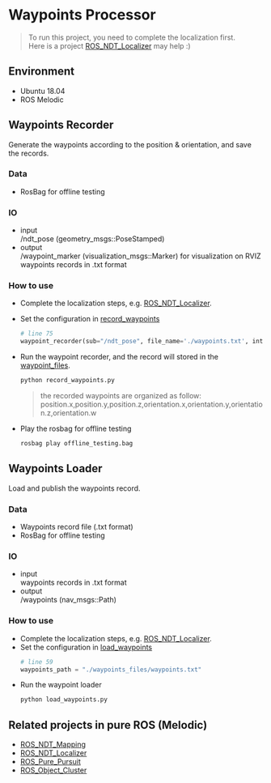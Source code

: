 # Waypoints Processor

> To run this project, you need to complete the localization first.  
> Here is a project [ROS_NDT_Localizer](https://github.com/leofansq/ROS_NDT_Localizer) may help :)

## Environment
* Ubuntu 18.04
* ROS Melodic

## Waypoints Recorder
Generate the waypoints according to the position & orientation, and save the records.

### Data
* RosBag for offline testing

### IO
- input  
/ndt_pose (geometry_msgs::PoseStamped)   
- output  
/waypoint_marker (visualization_msgs::Marker) for visualization on RVIZ  
waypoints records in .txt format

### How to use
* Complete the localization steps, e.g. [ROS_NDT_Localizer](https://github.com/leofansq/ROS_NDT_Localizer).
* Set the configuration in [record_waypoints](./record_waypoints.py)
  ```python
  # line 75
  waypoint_recorder(sub="/ndt_pose", file_name='./waypoints.txt', interval=1)
  ```
* Run the waypoint recorder, and the record will stored in the [waypoint_files](./waypoints_files/).
  ```bash
  python record_waypoints.py
  ```
  > the recorded waypoints are organized as follow:  
  > position.x,position.y,position.z,orientation.x,orientation.y,orientation.z,orientation.w

* Play the rosbag for offline testing
  ```bash
  rosbag play offline_testing.bag
  ```

## Waypoints Loader
Load and publish the waypoints record.

### Data
* Waypoints record file (.txt format)
* RosBag for offline testing

### IO
- input  
waypoints records in .txt format  
- output  
/waypoints (nav_msgs::Path)

### How to use
* Complete the localization steps, e.g. [ROS_NDT_Localizer](https://github.com/leofansq/ROS_NDT_Localizer).
* Set the configuration in [load_waypoints](./load_waypoints.py)
  ```python
  # line 59
  waypoints_path = "./waypoints_files/waypoints.txt"
  ```
* Run the waypoint loader  
  ```bash
  python load_waypoints.py
  ```

## Related projects in pure ROS (Melodic) 

* [ROS_NDT_Mapping](https://github.com/leofansq/ROS_NDT_Mapping)
* [ROS_NDT_Localizer](https://github.com/leofansq/ROS_NDT_Localizer)
* [ROS_Pure_Pursuit](https://github.com/leofansq/ROS_Pure_Pursuit)
* [ROS_Object_Cluster](https://github.com/leofansq/ROS_Object_Cluster)
